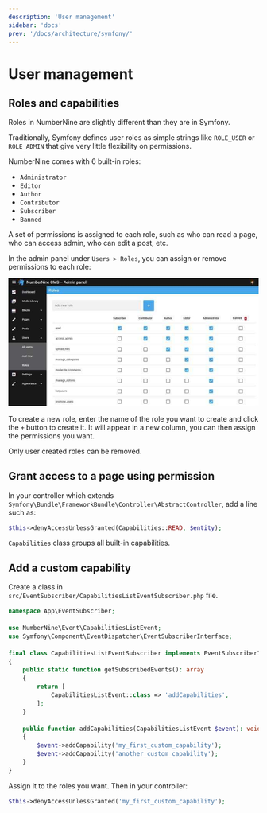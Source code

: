 ```yaml
---
description: 'User management'
sidebar: 'docs'
prev: '/docs/architecture/symfony/'
---
```


# User management

## Roles and capabilities

Roles in NumberNine are slightly different than they are in Symfony.

Traditionally, Symfony defines user roles as simple strings like `ROLE_USER` or `ROLE_ADMIN`
that give very little flexibility on permissions.

NumberNine comes with 6 built-in roles:

* `Administrator`
* `Editor`
* `Author`
* `Contributor`
* `Subscriber`
* `Banned`

A set of permissions is assigned to each role, such as who can read a page, who can access admin,
who can edit a post, etc.

In the admin panel under `Users > Roles`, you can assign or remove permissions to each role:

<a href="/screenshots/admin_users_roles.jpg" target="_blank" title="NumberNine Admin user roles">
  <img src="/screenshots/small/admin_users_roles.jpg" alt="NumberNine Admin user roles">
</a>

<br>

To create a new role, enter the name of the role you want to create and click the `+` button to create it.
It will appear in a new column, you can then assign the permissions you want.

Only user created roles can be removed.

## Grant access to a page using permission

In your controller which extends `Symfony\Bundle\FrameworkBundle\Controller\AbstractController`,
add a line such as:

```php
$this->denyAccessUnlessGranted(Capabilities::READ, $entity);
```

`Capabilities` class groups all built-in capabilities.

## Add a custom capability

Create a class in `src/EventSubscriber/CapabilitiesListEventSubscriber.php` file.

```php
namespace App\EventSubscriber;

use NumberNine\Event\CapabilitiesListEvent;
use Symfony\Component\EventDispatcher\EventSubscriberInterface;

final class CapabilitiesListEventSubscriber implements EventSubscriberInterface
{
    public static function getSubscribedEvents(): array
    {
        return [
            CapabilitiesListEvent::class => 'addCapabilities',
        ];
    }

    public function addCapabilities(CapabilitiesListEvent $event): void
    {
        $event->addCapability('my_first_custom_capability');
        $event->addCapability('another_custom_capability');
    }
}
```

Assign it to the roles you want. Then in your controller:

```php
$this->denyAccessUnlessGranted('my_first_custom_capability');
```
